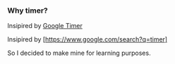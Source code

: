 
### Why timer?

Insipired by [Google Timer](https://www.google.com/search?q=timer)

Insipired by [https://www.google.com/search?q=timer]

So I decided to make mine for learning purposes.
